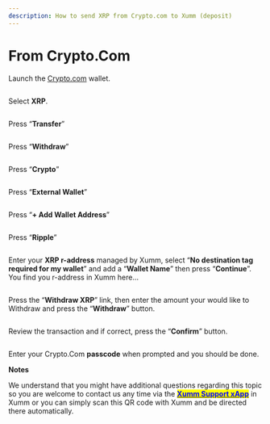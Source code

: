 ```yaml
---
description: How to send XRP from Crypto.com to Xumm (deposit)
---
```


# From Crypto.Com

Launch the [Crypto.com](http://crypto.com) wallet.

<figure><img src="../../.gitbook/assets/Crypto - 1.png" alt=""><figcaption></figcaption></figure>

Select **XRP**.

<figure><img src="../../.gitbook/assets/Crypto - 2.png" alt=""><figcaption></figcaption></figure>

Press “**Transfer**”

<figure><img src="../../.gitbook/assets/Crypto - 3.png" alt=""><figcaption></figcaption></figure>

Press “**Withdraw**”

<figure><img src="../../.gitbook/assets/Crypto - 4.png" alt=""><figcaption></figcaption></figure>

Press “**Crypto**”

<figure><img src="../../.gitbook/assets/Crypto - 5.png" alt=""><figcaption></figcaption></figure>

Press “**External Wallet**”

<figure><img src="../../.gitbook/assets/Crypto - 6.png" alt=""><figcaption></figcaption></figure>

Press “**+ Add Wallet Address**”

<figure><img src="../../.gitbook/assets/Crypto - 7.png" alt=""><figcaption></figcaption></figure>

Press “**Ripple**”

<figure><img src="../../.gitbook/assets/Crypto - 8.png" alt=""><figcaption></figcaption></figure>

Enter your **XRP r-address** managed by Xumm, select “**No destination tag required for my wallet**”  and add a “**Wallet Name**” then press “**Continue**”. You find you r-address in Xumm here…

<figure><img src="../../.gitbook/assets/Crypto - 9.png" alt=""><figcaption></figcaption></figure>

Press the “**Withdraw XRP**” link, then enter the amount your would like to Withdraw and press the “**Withdraw**” button.&#x20;

<figure><img src="../../.gitbook/assets/Crypto - 91.png" alt=""><figcaption></figcaption></figure>

Review the transaction and if correct, press the “**Confirm**” button.

<figure><img src="../../.gitbook/assets/Crypto - 92 (1).png" alt=""><figcaption></figcaption></figure>

Enter your Crypto.Com **passcode** when prompted and you should be done.



**Notes**

We understand that you might have additional questions regarding this topic so you are welcome to contact us any time via the [<mark style="color:blue;">**Xumm Support xApp**</mark>](https://xumm.app/detect/xapp:xumm.support?ref=helpcenter) in Xumm or you can simply scan this QR code with Xumm and be directed there automatically.

<figure><img src="../../.gitbook/assets/Support banner Xumm.png" alt=""><figcaption></figcaption></figure>
